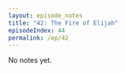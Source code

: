 ```yaml
---
layout: episode_notes
title: "42: The Fire of Elijah"
episodeIndex: 44
permalink: /ep/42
---
```

No notes yet.
